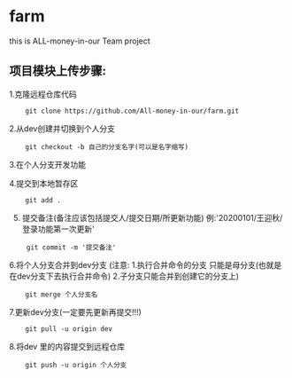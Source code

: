 # farm
this is ALL-money-in-our Team project
## 项目模块上传步骤:
1.克隆远程仓库代码

        git clone https://github.com/All-money-in-our/farm.git

2.从dev创建并切换到个人分支

        git checkout -b 自己的分支名字(可以是名字缩写)

3.在个人分支开发功能

4.提交到本地暂存区

        git add .

5. 提交备注(备注应该包括提交人/提交日期/所更新功能)
        例:'20200101/王迎秋/登录功能第一次更新'

        git commit -m '提交备注'
    
    
6.将个人分支合并到dev分支
(注意:  1.执行合并命令的分支 只能是母分支(也就是在dev分支下去执行合并命令) 
        2.子分支只能合并到创建它的分支上)

        git merge 个人分支名

7.更新dev分支(一定要先更新再提交!!!)

        git pull -u origin dev

8.将dev 里的内容提交到远程仓库

        git push -u origin 个人分支

